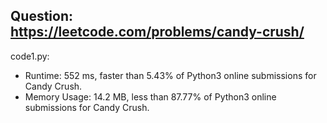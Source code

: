 ## Question: https://leetcode.com/problems/candy-crush/

code1.py:
* Runtime: 552 ms, faster than 5.43% of Python3 online submissions for Candy Crush.
* Memory Usage: 14.2 MB, less than 87.77% of Python3 online submissions for Candy Crush.